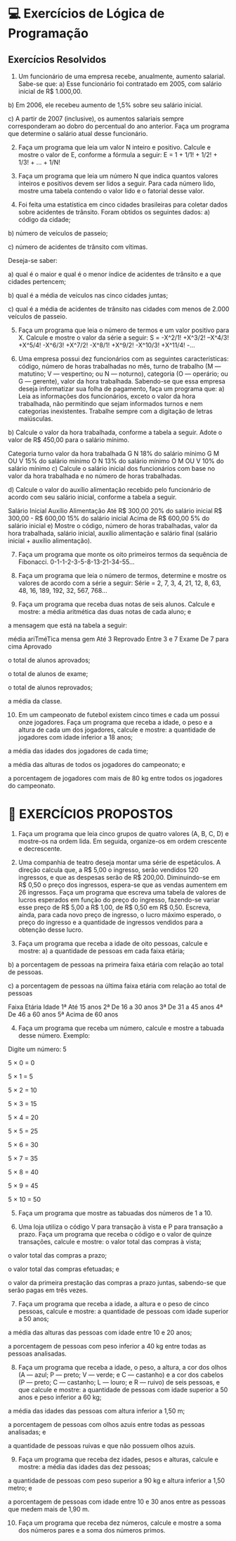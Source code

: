 # 💻 Exercícios de Lógica de Programação


## Exercícios Resolvidos 
1. Um funcionário de uma empresa recebe, anualmente, aumento salarial. Sabe-se que:
a) Esse funcionário foi contratado em 2005, com salário inicial de R$ 1.000,00.

b) Em 2006, ele recebeu aumento de 1,5% sobre seu salário inicial.

c) A partir de 2007 (inclusive), os aumentos salariais sempre corresponderam ao dobro do percentual do ano anterior. Faça um programa que determine o salário atual desse funcionário.

2. Faça um programa que leia um valor N inteiro e positivo. Calcule e mostre o valor de E, conforme a fórmula a seguir:
E = 1 + 1/1! + 1/2! + 1/3! + ... + 1/N!

3. Faça um programa que leia um número N que indica quantos valores inteiros e positivos devem ser lidos a seguir. Para cada número lido, mostre uma tabela contendo o valor lido e o fatorial desse valor.
4. Foi feita uma estatística em cinco cidades brasileiras para coletar dados sobre acidentes de trânsito. Foram obtidos os seguintes dados:
a) código da cidade;

b) número de veículos de passeio;

c) número de acidentes de trânsito com vítimas.

Deseja-se saber:

a) qual é o maior e qual é o menor índice de acidentes de trânsito e a que cidades pertencem;

b) qual é a média de veículos nas cinco cidades juntas;

c) qual é a média de acidentes de trânsito nas cidades com menos de 2.000 veículos de passeio.

5. Faça um programa que leia o número de termos e um valor positivo para X. Calcule e mostre o valor da série a seguir:
S = -X^2/1! +X^3/2! –X^4/3! +X^5/4! -X^6/3! +X^7/2! -X^8/1! +X^9/2! -X^10/3! +X^11/4! -...

6. Uma empresa possui dez funcionários com as seguintes características: código, número de horas trabalhadas no mês, turno de trabalho (M — matutino; V — vespertino; ou N — noturno), categoria (O — operário; ou G — gerente), valor da hora trabalhada. Sabendo-se que essa empresa deseja informatizar sua folha de pagamento, faça um programa que:
a) Leia as informações dos funcionários, exceto o valor da hora trabalhada, não permitindo que sejam informados turnos e nem categorias inexistentes. Trabalhe sempre com a digitação de letras maiúsculas.

b) Calcule o valor da hora trabalhada, conforme a tabela a seguir. Adote o valor de R$ 450,00 para o salário mínimo.

Categoria	turno	valor da hora trabalhada
G	N	18% do salário mínimo
G	M OU V	15% do salário mínimo
O	N	13% do salário mínimo
O	M OU V	10% do salário mínimo
c) Calcule o salário inicial dos funcionários com base no valor da hora trabalhada e no número de horas trabalhadas.

d) Calcule o valor do auxílio alimentação recebido pelo funcionário de acordo com seu salário inicial, conforme a tabela a seguir.

Salário Inicial	Auxílio Alimentação
Até R$ 300,00	20% do salário inicial
R$ 300,00 - R$ 600,00	15% do salário inicial
Acima de R$ 600,00	5% do salário inicial
e) Mostre o código, número de horas trabalhadas, valor da hora trabalhada, salário inicial, auxílio alimentação e salário final (salário inicial + auxílio alimentação).

7. Faça um programa que monte os oito primeiros termos da sequência de Fibonacci.
0-1-1-2-3-5-8-13-21-34-55...

8. Faça um programa que leia o número de termos, determine e mostre os valores de acordo com a série a seguir:
Série = 2, 7, 3, 4, 21, 12, 8, 63, 48, 16, 189, 192, 32, 567, 768...

9. Faça um programa que receba duas notas de seis alunos. Calcule e mostre:
a média aritmética das duas notas de cada aluno; e

a mensagem que está na tabela a seguir:

média ariTméTica mensa gem Até 3 Reprovado Entre 3 e 7 Exame De 7 para cima Aprovado

o total de alunos aprovados;

o total de alunos de exame;

o total de alunos reprovados;

a média da classe.

10. Em um campeonato de futebol existem cinco times e cada um possui onze jogadores. Faça um programa que receba a idade, o peso e a altura de cada um dos jogadores, calcule e mostre:
a quantidade de jogadores com idade inferior a 18 anos;

a média das idades dos jogadores de cada time;

a média das alturas de todos os jogadores do campeonato; e

a porcentagem de jogadores com mais de 80 kg entre todos os jogadores do campeonato.

# 📝 EXERCÍCIOS PROPOSTOS
1. Faça um programa que leia cinco grupos de quatro valores (A, B, C, D) e mostre-os na ordem lida. Em seguida, organize-os em ordem crescente e decrescente.

2. Uma companhia de teatro deseja montar uma série de espetáculos. A direção calcula que, a R$ 5,00 o ingresso, serão vendidos 120 ingressos, e que as despesas serão de R$ 200,00. Diminuindo-se em R$ 0,50 o preço dos ingressos, espera-se que as vendas aumentem em 26 ingressos. Faça um programa que escreva uma tabela de valores de lucros esperados em função do preço do ingresso, fazendo-se variar esse preço de R$ 5,00 a R$ 1,00, de R$ 0,50 em R$ 0,50. Escreva, ainda, para cada novo preço de ingresso, o lucro máximo esperado, o preço do ingresso e a quantidade de ingressos vendidos para a obtenção desse lucro.

3. Faça um programa que receba a idade de oito pessoas, calcule e mostre:
a) a quantidade de pessoas em cada faixa etária;

b) a porcentagem de pessoas na primeira faixa etária com relação ao total de pessoas.

c) a porcentagem de pessoas na última faixa etária com relação ao total de pessoas

Faixa Etária	Idade
1ª	Até 15 anos
2ª	De 16 a 30 anos
3ª	De 31 a 45 anos
4ª	De 46 a 60 anos
5ª	Acima de 60 anos

4. Faça um programa que receba um número, calcule e mostre a tabuada desse número.
Exemplo:

Digite um número: 5

5 × 0 = 0

5 × 1 = 5

5 × 2 = 10

5 × 3 = 15

5 × 4 = 20

5 × 5 = 25

5 × 6 = 30

5 × 7 = 35

5 × 8 = 40

5 × 9 = 45

5 × 10 = 50


5. Faça um programa que mostre as tabuadas dos números de 1 a 10.

6. Uma loja utiliza o código V para transação à vista e P para transação a prazo. Faça um programa que receba o código e o valor de quinze transações, calcule e mostre:
o valor total das compras à vista;

o valor total das compras a prazo;

o valor total das compras efetuadas; e

o valor da primeira prestação das compras a prazo juntas, sabendo-se que serão pagas em três vezes.

7. Faça um programa que receba a idade, a altura e o peso de cinco pessoas, calcule e mostre:
a quantidade de pessoas com idade superior a 50 anos;

a média das alturas das pessoas com idade entre 10 e 20 anos;

a porcentagem de pessoas com peso inferior a 40 kg entre todas as pessoas analisadas.

8. Faça um programa que receba a idade, o peso, a altura, a cor dos olhos (A — azul; P — preto; V — verde; e C — castanho) e a cor dos cabelos (P — preto; C — castanho; L — louro; e R — ruivo) de seis pessoas, e que calcule e mostre:
a quantidade de pessoas com idade superior a 50 anos e peso inferior a 60 kg;

a média das idades das pessoas com altura inferior a 1,50 m;

a porcentagem de pessoas com olhos azuis entre todas as pessoas analisadas; e

a quantidade de pessoas ruivas e que não possuem olhos azuis.

9. Faça um programa que receba dez idades, pesos e alturas, calcule e mostre:
a média das idades das dez pessoas;

a quantidade de pessoas com peso superior a 90 kg e altura inferior a 1,50 metro; e

a porcentagem de pessoas com idade entre 10 e 30 anos entre as pessoas que medem mais de 1,90 m.

10. Faça um programa que receba dez números, calcule e mostre a soma dos números pares e a soma dos números primos.

